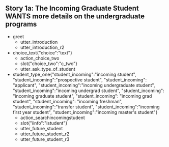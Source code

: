 ## Story 1a: The Incoming Graduate Student WANTS more details on the undergraduate programs
* greet
  - utter_introduction
  - utter_introduction_r2
* choice_text{"choice":"text"}
  - action_choice_two
  - slot{"choice_two":"c_two"}
  - utter_ask_type_of_student
* student_type_one{"student_incoming":"incoming student", "student_incoming":"prospective student", "student_incoming": "applicant", "student_incoming":"incoming undergraduate student", "student_incoming":"incoming undergrad student", "student_incoming": "incoming graduate student", "student_incoming": "incoming grad student", "student_incoming": "incoming freshman", "student_incoming":"transfer student", "student_incoming":"incoming first year student", "student_incoming":"incoming master's student"}
  - action_searchincomingstudent
  - slot{"iinfo":"istudent"}
  - utter_future_student
  - utter_future_student_r2
  - utter_future_student_r3
